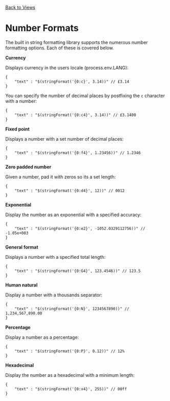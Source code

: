 [Back to Views](/documentation/websites/views)

# Number Formats

The built in string formatting library supports the numerous number formatting options. Each of these is covered below.

**Currency**

Displays currency in the users locale (process.env.LANG):

```
{
	"text" : "$(stringFormat('{0:c}', 3.14))" // £3.14
}
```

You can specify the number of decimal places by postfixing the `c` character with a number:

```
{
	"text" : "$(stringFormat('{0:c4}', 3.14))" // £3.1400
}
```

**Fixed point**

Displays a number with a set number of decimal places:

```
{
	"text" : "$(stringFormat('{0:f4}', 1.23456))" // 1.2346
}
```

**Zero padded number**

Given a number, pad it with zeros so its a set length:

```
{
	"text" : "$(stringFormat('{0:d4}', 12))" // 0012
}
```

**Exponential**

Display the number as an exponential with a specified accuracy:

```
{
	"text" : "$(stringFormat('{0:e2}', -1052.0329112756))" // -1.05e+003
}
```

**General format**

Displays a number with a specified total length:


```
{
	"text" : "$(stringFormat('{0:G4}', 123.4546))" // 123.5
}
```

**Human natural**

Display a number with a thousands separator:

```
{
	"text" : "$(stringFormat('{0:N}', 1234567890))" // 1,234,567,890.00
}
```

**Percentage**

Display a number as a percentage:

```
{
	"text" : "$(stringFormat('{0:P}', 0.12))" // 12%
}
```

**Hexadecimal**

Display the number as a hexadecimal with a minimum length:

```
{
	"text" : "$(stringFormat('{0:x4}', 255))" // 00ff
}
```